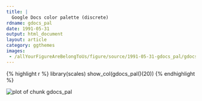 ```yaml
---
title: |
  Google Docs color palette (discrete)
rdname: gdocs_pal
date: 1991-05-31
output: html_document
layout: article
category: ggthemes
images:
 - /allYourFigureAreBelongToUs/figure/source/1991-05-31-gdocs_pal/gdocs_pal-1.png
---
```





{% highlight r %}
library(scales)
show_col(gdocs_pal()(20))
{% endhighlight %}

![plot of chunk gdocs_pal](/allYourFigureAreBelongToUs/figure/source/1991-05-31-gdocs_pal/gdocs_pal-1.png) 
